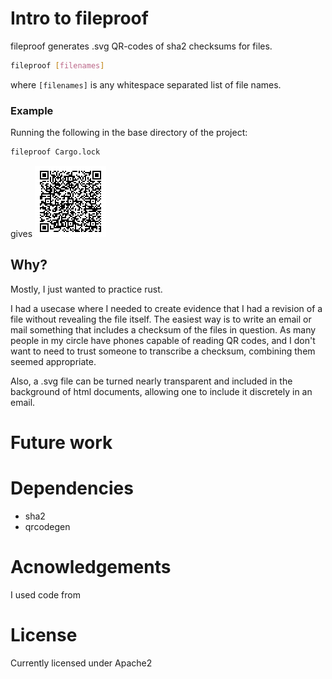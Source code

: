 # Intro to fileproof

fileproof generates .svg QR-codes of sha2 checksums for files.

```bash
fileproof [filenames]
```
where `[filenames]` is any whitespace separated list of file names.

### Example
Running the following in the base directory of the project:
```bash
fileproof Cargo.lock
```
gives
![QR code for the Cargo.lock sha256 sum](./Cargo.lock-sum.svg)

## Why?

Mostly, I just wanted to practice rust.

I had a usecase where I needed to create evidence that I had a revision of 
a file without revealing the file itself. 
The easiest way is to write an email or mail something that includes a checksum of the files in question.
As many people in my circle have phones capable of reading QR codes, 
and I don't want to need to trust someone to transcribe a checksum, combining 
them seemed appropriate.

Also, a .svg file can be turned nearly transparent and included in the background of html documents, allowing one to include it discretely in an email.

# Future work

# Dependencies
 - sha2
 - qrcodegen

# Acnowledgements
I used code from 

# License
Currently licensed under Apache2
